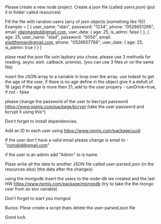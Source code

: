 Please create a new node project.
Create a json file (called users.json) (put it in folder called resources)

Fill the file with random users (arry of json objects (something like 15))
Example = [
    {
        user_name: "idan",
        password: "1234",
        phone: "0526651266",
        email: idanmagled@gmail.com,
        user_data: {
            age: 25,
            is_admn: false
        }
    },
    {
        age: 25,
        user_name: "elad",
        password: "5050",
        email: eladtheman@gmail.com,
        phone: "0526657766",
        user_date: {
            age: 25,
            is_admin: true
        }
    }
]

plase read the json file usin laybary you chose.
please use 3 methods for reading.
async awit.
callback.
promiss.
(you can use 3 files or on the same file)

insert the JSON array to a variable in loop over the array.
use lodash to get the age of the user, if there is no age define in the object give it a defult of 18 (age)
if the age is more then 21, add to the user propery - canDrink=true, if not - false

please change the password of the user to becrypt password
https://www.npmjs.com/package/bcrypt
(take the user password and bcrypt it using this^)

Don't forget to install dependencies.

Add an ID to each user using
https://www.npmjs.com/package/uuid

If the user don't have a valid email please change is email to - "notvalid@gmail.com"

if the user is an admin add "Admin" to is name.

Plase write all the data to another JSON file called user-parsed.json (in the resources also) (the data after the changes)

using the mongodb insert the users to the node-db we created and the last HW
https://www.npmjs.com/package/mongodb
(try to take the the mongo user from an env variable)


Don't forget to start you mongod

Bunos:
Plese create a script thats delete the user-parsed.json file

Good luck.
